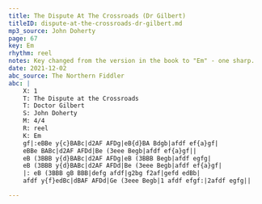```yaml
---
title: The Dispute At The Crossroads (Dr Gilbert)
titleID: dispute-at-the-crossroads-dr-gilbert.md
mp3_source: John Doherty
page: 67
key: Em
rhythm: reel
notes: Key changed from the version in the book to "Em" - one sharp. 
date: 2021-12-02
abc_source: The Northern Fiddler
abc: |
    X: 1
    T: The Dispute at the Crossroads 
    T: Doctor Gilbert
    S: John Doherty
    M: 4/4
    R: reel
    K: Em
    gf|:eBBe y{c}BABc|d2AF AFDg|eB{d}BA Bdgb|afdf ef{a}gf|
    eBBe BABc|d2AF AFDd|Be (3eee Begb|afdf ef{a}gf||
    eB (3BBB y{d}BABc|d2AF AFDg|eB (3BBB Begb|afdf egfg|
    eB (3BBB y{d}BABc|d2AF AFDd|Be (3eee Begb|afdf ef{a}gf|
    |: eB (3BBB gB BBB|defg afdf|g2bg f2af|gefd edBb|
    afdf y{f}edBc|dBAF AFDd|Ge (3eee Begb|1 afdf efgf:|2afdf egfg||

---
```

